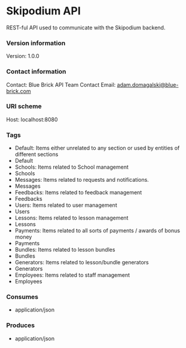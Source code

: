 # Skipodium API

REST-ful API used to communicate with the Skipodium backend.

### Version information
Version: 1.0.0

### Contact information
Contact: Blue Brick API Team
Contact Email: adam.domagalski@blue-brick.com

### URI scheme
Host: localhost:8080

### Tags

* Default: Items either unrelated to any section or used by entities of different sections
* Default
* Schools: Items related to School management
* Schools
* Messages: Items related to requests and notifications.
* Messages
* Feedbacks: Items related to feedback management
* Feedbacks
* Users: Items related to user management
* Users
* Lessons: Items related to lesson management
* Lessons
* Payments: Items related to all sorts of payments / awards of bonus money
* Payments
* Bundles: Items related to lesson bundles
* Bundles
* Generators: Items related to lesson/bundle generators
* Generators
* Employees: Items related to staff management
* Employees


### Consumes

* application/json


### Produces

* application/json


